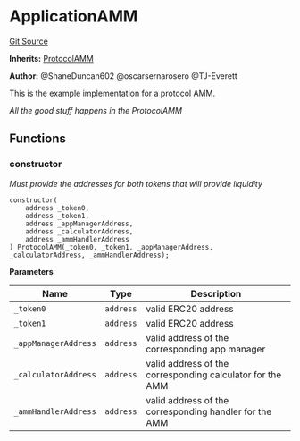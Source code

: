 # ApplicationAMM
[Git Source](https://github.com/thrackle-io/Tron/blob/0f66d21b157a740e3d9acae765069e378935a031/src/example/liquidity/ApplicationAMM.sol)

**Inherits:**
[ProtocolAMM](/src/liquidity/ProtocolAMM.sol/contract.ProtocolAMM.md)

**Author:**
@ShaneDuncan602 @oscarsernarosero @TJ-Everett

This is the example implementation for a protocol AMM.

*All the good stuff happens in the ProtocolAMM*


## Functions
### constructor

*Must provide the addresses for both tokens that will provide liquidity*


```solidity
constructor(
    address _token0,
    address _token1,
    address _appManagerAddress,
    address _calculatorAddress,
    address _ammHandlerAddress
) ProtocolAMM(_token0, _token1, _appManagerAddress, _calculatorAddress, _ammHandlerAddress);
```
**Parameters**

|Name|Type|Description|
|----|----|-----------|
|`_token0`|`address`|valid ERC20 address|
|`_token1`|`address`|valid ERC20 address|
|`_appManagerAddress`|`address`|valid address of the corresponding app manager|
|`_calculatorAddress`|`address`|valid address of the corresponding calculator for the AMM|
|`_ammHandlerAddress`|`address`|valid address of the corresponding handler for the AMM|


